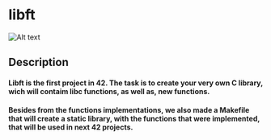 # libft

<img src="https://game.42sp.org.br/static/assets/achievements/libftm.png" alt="Alt text">

## Description
#### Libft is the first project in 42. The task is to create your very own C library, wich will contaim libc functions, as well as, new functions. 
#### Besides from the functions implementations, we also made a Makefile that will create a static library, with the functions that were implemented, that will be used in next 42 projects.



